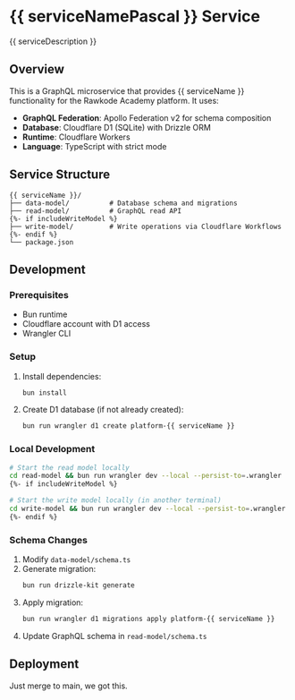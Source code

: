 # {{ serviceNamePascal }} Service

{{ serviceDescription }}

## Overview

This is a GraphQL microservice that provides {{ serviceName }} functionality for the Rawkode Academy platform. It uses:

- **GraphQL Federation**: Apollo Federation v2 for schema composition
- **Database**: Cloudflare D1 (SQLite) with Drizzle ORM
- **Runtime**: Cloudflare Workers
- **Language**: TypeScript with strict mode

## Service Structure

```
{{ serviceName }}/
├── data-model/          # Database schema and migrations
├── read-model/          # GraphQL read API
{%- if includeWriteModel %}
├── write-model/         # Write operations via Cloudflare Workflows
{%- endif %}
└── package.json
```

## Development

### Prerequisites

- Bun runtime
- Cloudflare account with D1 access
- Wrangler CLI

### Setup

1. Install dependencies:
   ```bash
   bun install
   ```

2. Create D1 database (if not already created):
   ```bash
   bun run wrangler d1 create platform-{{ serviceName }}
   ```

### Local Development

```bash
# Start the read model locally
cd read-model && bun run wrangler dev --local --persist-to=.wrangler
{%- if includeWriteModel %}

# Start the write model locally (in another terminal)
cd write-model && bun run wrangler dev --local --persist-to=.wrangler
{%- endif %}
```

### Schema Changes

1. Modify `data-model/schema.ts`
2. Generate migration:
   ```bash
   bun run drizzle-kit generate
   ```
3. Apply migration:
   ```bash
   bun run wrangler d1 migrations apply platform-{{ serviceName }}
   ```
4. Update GraphQL schema in `read-model/schema.ts`

## Deployment

Just merge to main, we got this.
